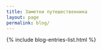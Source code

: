 ```yaml
---
title: Заметки путешественника
layout: page
permalink: blog/
---
```


{% include blog-entries-list.html %}